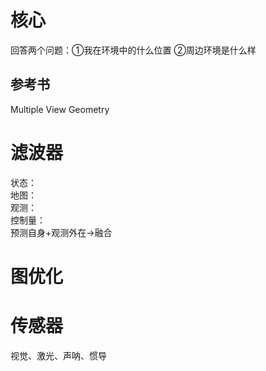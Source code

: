 # 核心
回答两个问题：①我在环境中的什么位置 ②周边环境是什么样 
## 参考书
Multiple View Geometry 
# 滤波器
状态：  
地图：  
观测：  
控制量：  
预测自身+观测外在->融合
# 图优化
# 传感器
视觉、激光、声呐、惯导  
